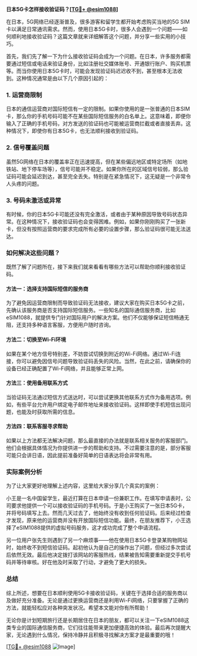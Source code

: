 **日本5G卡怎样接收验证码？[[TG💪+ @esim1088](https://t.me/s/esim1088)]**

在日本，5G网络已经逐渐普及，很多游客和留学生都开始考虑购买当地的5G SIM卡以满足日常通讯需求。然而，使用日本5G卡时，很多人会遇到一个问题——如何顺利地接收验证码？这篇文章就来详细解答这个问题，并分享一些实用的小技巧。

首先，我们先了解一下为什么接收验证码会成为一个问题。在日本，许多服务都需要通过短信或电话来验证身份，比如注册社交媒体账号、开通银行账户、购买机票等。而当你使用日本5G卡时，可能会发现验证码迟迟收不到，甚至根本无法收到。这种情况通常是由以下几个原因引起的：

### 1. **运营商限制**
日本的通信运营商对国际短信有一定的限制。如果你使用的是一张普通的日本SIM卡，那么你的手机号码可能不在某些国际短信服务的白名单上。这意味着，即便你输入了正确的手机号码，对方发送的验证码也可能被运营商拦截或者直接丢弃。这种情况下，即使你有日本5G卡，也无法顺利接收到验证码。

### 2. **信号覆盖问题**
虽然5G网络在日本的覆盖率正在迅速提高，但在某些偏远地区或特定场所（如地铁站、地下停车场等），信号可能并不稳定。如果你所在的区域信号较弱，那么验证码可能会延迟到达，甚至完全丢失。特别是在紧急情况下，这无疑是一个非常令人头疼的问题。

### 3. **号码未激活或异常**
有时候，你的日本5G卡可能还没有完全激活，或者由于某种原因导致号码状态异常。在这种情况下，接收验证码也会变得困难。例如，如果你刚刚购买了一张新卡，但没有按照运营商的要求完成所有必要的设置步骤，那么验证码很可能无法送达。

### 如何解决这些问题？

既然了解了问题所在，接下来我们就来看看有哪些方法可以帮助你顺利接收验证码。

#### 方法一：选择支持国际短信的服务商
为了避免因运营商限制而导致验证码无法接收，建议大家在购买日本5G卡之前，先确认该服务商是否支持国际短信服务。一些知名的国际通信服务商，比如eSIM1088，就提供专门针对国际用户的解决方案。他们不仅能够保证短信畅通无阻，还支持多种语言客服，方便用户随时咨询。

#### 方法二：切换至Wi-Fi环境
如果在某个地方信号特别差，不妨尝试切换到附近的Wi-Fi网络。通过Wi-Fi连接，你可以避免因信号问题导致验证码丢失的风险。当然，在此之前，请确保你的设备已经正确配置了Wi-Fi网络，并且能够正常上网。

#### 方法三：使用备用联系方式
当验证码无法通过短信方式送达时，可以尝试更换其他联系方式作为备用选项。例如，有些平台允许用户绑定电子邮件地址来接收验证码。这样即使手机短信出现问题，也能及时获取所需的信息。

#### 方法四：联系客服寻求帮助
如果以上方法都无法解决问题，那么最直接的办法就是联系相关服务的客服部门。他们会根据具体情况为你提供进一步的帮助和支持。不过需要注意的是，部分客服可能只会讲日语，因此提前准备好简单的日语表达将会非常有用。

### 实际案例分析

为了让大家更好地理解上述内容，这里给大家分享几个真实的案例：

小王是一名中国留学生，最近打算在日本申请一份兼职工作。在填写申请表时，公司要求他提供一个可以接收验证码的手机号码。于是小王购买了一张日本5G卡，并将号码填写上去。然而几天过去了，他始终没有收到任何验证码。后来经过检查才发现，原来他的运营商并没有开放国际短信功能。最终，在朋友推荐下，小王选择了eSIM1088提供的虚拟号码服务，这才成功完成了整个申请流程。

另一位用户张先生则遇到了另一个麻烦事——他在使用日本5G卡登录某购物网站时，始终收不到短信验证码。起初他认为是自己的操作出了问题，但经过多次尝试后依然无效。最后他决定拨打该网站的客服热线，结果被告知需要重新提交手机号码并等待审核。好在他及时采取了行动，才避免了更大的损失。

### 总结

综上所述，想要在日本顺利使用5G卡接收验证码，关键在于选择合适的服务商以及做好充分准备。无论是通过更换运营商还是利用Wi-Fi网络，只要掌握了正确的方法，就能轻松应对各种突发状况。希望本文能对你有所帮助！

无论你是计划短期旅行还是长期居住在日本的朋友，都可以关注一下eSIM1088这类专业的国际通信服务商，它们往往能带来更加便捷高效的体验。最后再次提醒大家，无论遇到什么情况，保持冷静并且积极寻找解决方案才是最重要的哦！

[[TG💪+ @esim1088](https://t.me/s/esim1088) ![Image](https://i.postimg.cc/4NQfJmqS/Snipaste-2025-05-13-00-14-12.png)]